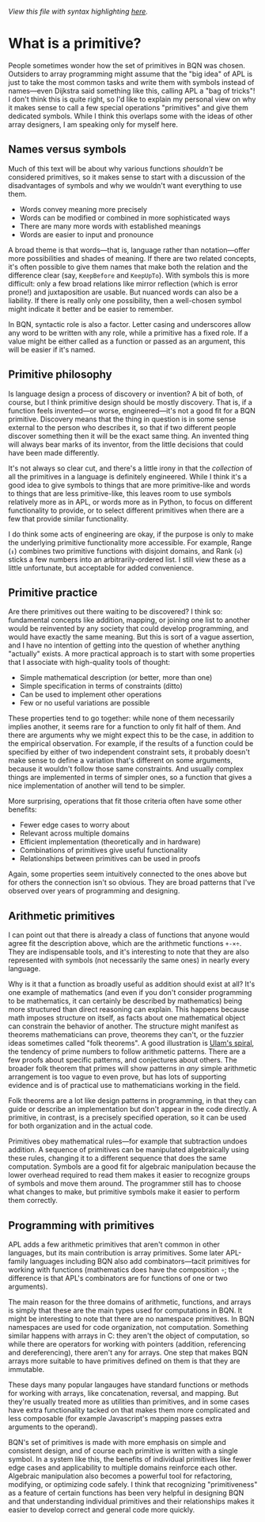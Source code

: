*View this file with syntax highlighting [here](https://mlochbaum.github.io/BQN/commentary/primitive.html).*

# What is a primitive?

People sometimes wonder how the set of primitives in BQN was chosen. Outsiders to array programming might assume that the "big idea" of APL is just to take the most common tasks and write them with symbols instead of names—even Dijkstra said something like this, calling APL a "bag of tricks"! I don't think this is quite right, so I'd like to explain my personal view on why it makes sense to call a few special operations "primitives" and give them dedicated symbols. While I think this overlaps some with the ideas of other array designers, I am speaking only for myself here.

## Names versus symbols

Much of this text will be about why various functions *shouldn't* be considered primitives, so it makes sense to start with a discussion of the disadvantages of symbols and why we wouldn't want everything to use them.

- Words convey meaning more precisely
- Words can be modified or combined in more sophisticated ways
- There are many more words with established meanings
- Words are easier to input and pronounce

A broad theme is that words—that is, language rather than notation—offer more possibilities and shades of meaning. If there are two related concepts, it's often possible to give them names that make both the relation and the difference clear (say, `KeepBefore` and `KeepUpTo`). With symbols this is more difficult: only a few broad relations like mirror reflection (which is error prone!) and juxtaposition are usable. But nuanced words can also be a liability. If there is really only one possibility, then a well-chosen symbol might indicate it better and be easier to remember.

In BQN, syntactic role is also a factor. Letter casing and underscores allow any word to be written with any role, while a primitive has a fixed role. If a value might be either called as a function or passed as an argument, this will be easier if it's named.

## Primitive philosophy

Is language design a process of discovery or invention? A bit of both, of course, but I think primitive design should be mostly discovery. That is, if a function feels invented—or worse, engineered—it's not a good fit for a BQN primitive. Discovery means that the thing in question is in some sense external to the person who describes it, so that if two different people discover something then it will be the exact same thing. An invented thing will always bear marks of its inventor, from the little decisions that could have been made differently.

It's not always so clear cut, and there's a little irony in that the *collection* of all the primitives in a language is definitely engineered. While I think it's a good idea to give symbols to things that are more primitive-like and words to things that are less primitive-like, this leaves room to use symbols relatively more as in APL, or words more as in Python, to focus on different functionality to provide, or to select different primitives when there are a few that provide similar functionality.

I do think some acts of engineering are okay, if the purpose is only to make the underlying primitive functionality more accessible. For example, Range (`↕`) combines two primitive functions with disjoint domains, and Rank (`⎉`) sticks a few numbers into an arbitrarily-ordered list. I still view these as a little unfortunate, but acceptable for added convenience.

## Primitive practice

Are there primitives out there waiting to be discovered? I think so: fundamental concepts like addition, mapping, or joining one list to another would be reinvented by any society that could develop programming, and would have exactly the same meaning. But this is sort of a vague assertion, and I have no intention of getting into the question of whether anything "actually" exists. A more practical approach is to start with some properties that I associate with high-quality tools of thought:

- Simple mathematical description (or better, more than one)
- Simple specification in terms of constraints (ditto)
- Can be used to implement other operations
- Few or no useful variations are possible

These properties tend to go together: while none of them necessarily implies another, it seems rare for a function to only fit half of them. And there are arguments why we might expect this to be the case, in addition to the empirical observation. For example, if the results of a function could be specified by either of two independent constraint sets, it probably doesn't make sense to define a variation that's different on some arguments, because it wouldn't follow those same constraints. And usually complex things are implemented in terms of simpler ones, so a function that gives a nice implementation of another will tend to be simpler.

More surprising, operations that fit those criteria often have some other benefits:

- Fewer edge cases to worry about
- Relevant across multiple domains
- Efficient implementation (theoretically and in hardware)
- Combinations of primitives give useful functionality
- Relationships between primitives can be used in proofs

Again, some properties seem intuitively connected to the ones above but for others the connection isn't so obvious. They are broad patterns that I've observed over years of programming and designing.

## Arithmetic primitives

I can point out that there is already a class of functions that anyone would agree fit the description above, which are the arithmetic functions `+-×÷`. They are indispensable tools, and it's interesting to note that they are also represented with symbols (not necessarily the same ones) in nearly every language.

Why is it that a function as broadly useful as addition should exist at all? It's one example of mathematics (and even if you don't consider programming to be mathematics, it can certainly be described by mathematics) being more structured than direct reasoning can explain. This happens because math imposes structure on itself, as facts about one mathematical object can constrain the behavior of another. The structure might manifest as theorems mathematicians can prove, theorems they can't, or the fuzzier ideas sometimes called "folk theorems". A good illustration is [Ulam's spiral](https://en.wikipedia.org/wiki/Ulam%27s_spiral), the tendency of prime numbers to follow arithmetic patterns. There are a few proofs about specific patterns, and conjectures about others. The broader folk theorem that primes will show patterns in *any* simple arithmetic arrangement is too vague to even prove, but has lots of supporting evidence and is of practical use to mathematicians working in the field.

<!--GEN
p ← 176‿48
dim ← 2 × p + d ← 168‿56

rc ← At "stroke=currentColor|fill=none|stroke-width=0.8"
tg ← "g"At"font-size=14px"
cg ← "g"At"text-anchor=middle|font-size=19px"
lg ← "g"At"stroke=currentColor|stroke-width=0.4"

Text ← ("text" Attr "dy"‿"0.35em"∾·Pos d⊸×)⊸Enc
t ← ((0.63-˜0.36⌊↕3)(0.22⊸+⊸≍¨≍○<≍˜¨)1∾0.5+↕2) Text¨¨ ⟨
  "Definition"‿"Exact"‿"Fuzzy"
  "Application"‿"Specific"‿"General"
⟩

((-p+d×0.1‿0.3)∾dim) SVG ("g"At"fill=currentColor") Enc ⟨
  "rect" Elt rc ∾ (Pos 0‿0)∾"width"‿"height"≍˘FmtNum 2×d
  tg Enc "end"‿"middle" ("g"Attr"text-anchor"≍○<⊢)⊸Enc¨ t
  cg Enc (⥊≍⌜˜0.5+↕2) Text¨ "Algorithm"‿""‿"Primitive"‿"Design pattern"
  lg Enc (<"xy"≍⌜"12") ("line" Elt ≍˘○⥊)⟜(FmtNum d×⊢)¨ ≍○<⟜⌽ 1‿1≍¯0.34‿2.1
⟩
-->

Folk theorems are a lot like design patterns in programming, in that they can guide or describe an implementation but don't appear in the code directly. A primitive, in contrast, is a precisely specified operation, so it can be used for both organization and in the actual code.

Primitives obey mathematical rules—for example that subtraction undoes addition. A sequence of primitives can be manipulated algebraically using these rules, changing it to a different sequence that does the same computation. Symbols are a good fit for algebraic manipulation because the lower overhead required to read them makes it easier to recognize groups of symbols and move them around. The programmer still has to choose what changes to make, but primitive symbols make it easier to perform them correctly.

## Programming with primitives

APL adds a few arithmetic primitives that aren't common in other languages, but its main contribution is array primitives. Some later APL-family languages including BQN also add combinators—tacit primitives for working with functions (mathematics does have the composition `∘`; the difference is that APL's combinators are for functions of one or two arguments).

The main reason for the three domains of arithmetic, functions, and arrays is simply that these are the main types used for computations in BQN. It might be interesting to note that there are no namespace primitives. In BQN namespaces are used for code organization, not computation. Something similar happens with arrays in C: they aren't the object of computation, so while there are operators for working with pointers (addition, referencing and dereferencing), there aren't any for arrays. One step that makes BQN arrays more suitable to have primitives defined on them is that they are immutable.

These days many popular langauges have standard functions or methods for working with arrays, like concatenation, reversal, and mapping. But they're usually treated more as utilities than primitives, and in some cases have extra functionality tacked on that makes them more complicated and less composable (for example Javascript's mapping passes extra arguments to the operand).

BQN's set of primitives is made with more emphasis on simple and consistent design, and of course each primitive is written with a single symbol. In a system like this, the benefits of individual primitives like fewer edge cases and applicability to multiple domains reinforce each other. Algebraic manipulation also becomes a powerful tool for refactoring, modifying, or optimizing code safely. I think that recognizing "primitiveness" as a feature of certain functions has been very helpful in designing BQN and that understanding individual primitives and their relationships makes it easier to develop correct and general code more quickly.
